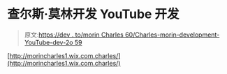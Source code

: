 # 查尔斯·莫林开发 YouTube 开发

> 原文:[https://dev . to/morin Charles 60/Charles-morin-development-YouTube-dev-2o 59](https://dev.to/morincharles60/charles-morin-development-youtube-dev-2o59)

[http://morincharles1.wix.com.charles/](http://morincharles1.wix.com.charles/)